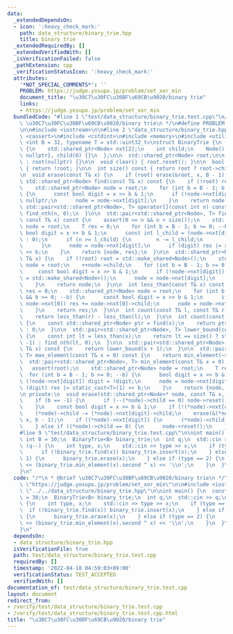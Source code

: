 ```yaml
---
data:
  _extendedDependsOn:
  - icon: ':heavy_check_mark:'
    path: data_structure/binary_trie.hpp
    title: binary trie
  _extendedRequiredBy: []
  _extendedVerifiedWith: []
  _isVerificationFailed: false
  _pathExtension: cpp
  _verificationStatusIcon: ':heavy_check_mark:'
  attributes:
    '*NOT_SPECIAL_COMMENTS*': ''
    PROBLEM: https://judge.yosupo.jp/problem/set_xor_min
    document_title: "\u30C7\u30FC\u30BF\u69CB\u9020/binary trie"
    links:
    - https://judge.yosupo.jp/problem/set_xor_min
  bundledCode: "#line 1 \"test/data_structure/binary_trie.test.cpp\"\n/*\n * @brief\
    \ \u30C7\u30FC\u30BF\u69CB\u9020/binary trie\n */\n#define PROBLEM \"https://judge.yosupo.jp/problem/set_xor_min\"\
    \n\n#include <iostream>\n\n#line 2 \"data_structure/binary_trie.hpp\"\n#include\
    \ <cassert>\n#include <cstdint>\n#include <memory>\n#include <utility>\n\ntemplate\
    \ <int B = 32, typename T = std::uint32_t>\nstruct BinaryTrie {\n  struct Node\
    \ {\n    std::shared_ptr<Node> nxt[2];\n    int child;\n    Node() : nxt{nullptr,\
    \ nullptr}, child(0) {}\n  };\n\n  std::shared_ptr<Node> root;\n\n  BinaryTrie()\
    \ : root(nullptr) {}\n\n  void clear() { root.reset(); }\n\n  bool empty() const\
    \ { return !root; }\n\n  int size() const { return root ? root->child : 0; }\n\
    \n  void erase(const T& x) {\n    if (root) erase(&root, x, B - 1);\n  }\n\n \
    \ std::shared_ptr<Node> find(const T& x) const {\n    if (!root) return nullptr;\n\
    \    std::shared_ptr<Node> node = root;\n    for (int b = B - 1; b >= 0; --b)\
    \ {\n      const bool digit = x >> b & 1;\n      if (!node->nxt[digit]) return\
    \ nullptr;\n      node = node->nxt[digit];\n    }\n    return node;\n  }\n\n \
    \ std::pair<std::shared_ptr<Node>, T> operator[](const int n) const {\n    return\
    \ find_nth(n, 0);\n  }\n\n  std::pair<std::shared_ptr<Node>, T> find_nth(int n,\
    \ const T& x) const {\n    assert(0 <= n && n < size());\n    std::shared_ptr<Node>\
    \ node = root;\n    T res = 0;\n    for (int b = B - 1; b >= 0; --b) {\n     \
    \ bool digit = x >> b & 1;\n      const int l_child = (node->nxt[digit] ? node->nxt[digit]->child\
    \ : 0);\n      if (n >= l_child) {\n        n -= l_child;\n        digit = !digit;\n\
    \      }\n      node = node->nxt[digit];\n      if (digit) res |= static_cast<T>(1)\
    \ << b;\n    }\n    return {node, res};\n  }\n\n  std::shared_ptr<Node> insert(const\
    \ T& x) {\n    if (!root) root = std::make_shared<Node>();\n    std::shared_ptr<Node>\
    \ node = root;\n    ++node->child;\n    for (int b = B - 1; b >= 0; --b) {\n \
    \     const bool digit = x >> b & 1;\n      if (!node->nxt[digit]) node->nxt[digit]\
    \ = std::make_shared<Node>();\n      node = node->nxt[digit];\n      ++node->child;\n\
    \    }\n    return node;\n  }\n\n  int less_than(const T& x) const {\n    int\
    \ res = 0;\n    std::shared_ptr<Node> node = root;\n    for (int b = B - 1; node\
    \ && b >= 0; --b) {\n      const bool digit = x >> b & 1;\n      if (digit &&\
    \ node->nxt[0]) res += node->nxt[0]->child;\n      node = node->nxt[digit];\n\
    \    }\n    return res;\n  }\n\n  int count(const T& l, const T& r) const {\n\
    \    return less_than(r) - less_than(l);\n  }\n\n  int count(const T& x) const\
    \ {\n    const std::shared_ptr<Node> ptr = find(x);\n    return ptr ? ptr->child\
    \ : 0;\n  }\n\n  std::pair<std::shared_ptr<Node>, T> lower_bound(const T& x) const\
    \ {\n    const int lt = less_than(x);\n    return lt == size() ? std::make_pair(nullptr,\
    \ -1) : find_nth(lt, 0);\n  }\n\n  std::pair<std::shared_ptr<Node>, T> upper_bound(const\
    \ T& x) const {\n    return lower_bound(x + 1);\n  }\n\n  std::pair<std::shared_ptr<Node>,\
    \ T> max_element(const T& x = 0) const {\n    return min_element(~x);\n  }\n\n\
    \  std::pair<std::shared_ptr<Node>, T> min_element(const T& x = 0) const {\n \
    \   assert(root);\n    std::shared_ptr<Node> node = root;\n    T res = 0;\n  \
    \  for (int b = B - 1; b >= 0; --b) {\n      bool digit = x >> b & 1;\n      if\
    \ (!node->nxt[digit]) digit = !digit;\n      node = node->nxt[digit];\n      if\
    \ (digit) res |= static_cast<T>(1) << b;\n    }\n    return {node, res};\n  }\n\
    \n private:\n  void erase(std::shared_ptr<Node>* node, const T& x, int b) {\n\
    \    if (b == -1) {\n      if (--(*node)->child == 0) node->reset();\n      return;\n\
    \    }\n    const bool digit = x >> b & 1;\n    if (!(*node)->nxt[digit]) return;\n\
    \    (*node)->child -= (*node)->nxt[digit]->child;\n    erase(&(*node)->nxt[digit],\
    \ x, b - 1);\n    if ((*node)->nxt[digit]) {\n      (*node)->child += (*node)->nxt[digit]->child;\n\
    \    } else if ((*node)->child == 0) {\n      node->reset();\n    }\n  }\n};\n\
    #line 9 \"test/data_structure/binary_trie.test.cpp\"\n\nint main() {\n  constexpr\
    \ int B = 30;\n  BinaryTrie<B> binary_trie;\n  int q;\n  std::cin >> q;\n  while\
    \ (q--) {\n    int type, x;\n    std::cin >> type >> x;\n    if (type == 0) {\n\
    \      if (!binary_trie.find(x)) binary_trie.insert(x);\n    } else if (type ==\
    \ 1) {\n      binary_trie.erase(x);\n    } else if (type == 2) {\n      std::cout\
    \ << (binary_trie.min_element(x).second ^ x) << '\\n';\n    }\n  }\n  return 0;\n\
    }\n"
  code: "/*\n * @brief \u30C7\u30FC\u30BF\u69CB\u9020/binary trie\n */\n#define PROBLEM\
    \ \"https://judge.yosupo.jp/problem/set_xor_min\"\n\n#include <iostream>\n\n#include\
    \ \"../../data_structure/binary_trie.hpp\"\n\nint main() {\n  constexpr int B\
    \ = 30;\n  BinaryTrie<B> binary_trie;\n  int q;\n  std::cin >> q;\n  while (q--)\
    \ {\n    int type, x;\n    std::cin >> type >> x;\n    if (type == 0) {\n    \
    \  if (!binary_trie.find(x)) binary_trie.insert(x);\n    } else if (type == 1)\
    \ {\n      binary_trie.erase(x);\n    } else if (type == 2) {\n      std::cout\
    \ << (binary_trie.min_element(x).second ^ x) << '\\n';\n    }\n  }\n  return 0;\n\
    }\n"
  dependsOn:
  - data_structure/binary_trie.hpp
  isVerificationFile: true
  path: test/data_structure/binary_trie.test.cpp
  requiredBy: []
  timestamp: '2022-04-18 04:59:03+09:00'
  verificationStatus: TEST_ACCEPTED
  verifiedWith: []
documentation_of: test/data_structure/binary_trie.test.cpp
layout: document
redirect_from:
- /verify/test/data_structure/binary_trie.test.cpp
- /verify/test/data_structure/binary_trie.test.cpp.html
title: "\u30C7\u30FC\u30BF\u69CB\u9020/binary trie"
---
```

